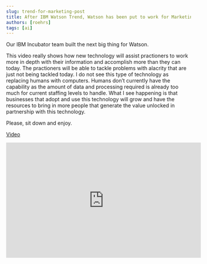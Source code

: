 ```yaml
---
slug: trend-for-marketing-post
title: After IBM Watson Trend, Watson has been put to work for Marketing Practitioners
authors: [roehrs]
tags: [ai]
---
```


Our IBM Incubator team built the next big thing for Watson.

This video really shows how new technology will assist practioners to work more in depth with their information and accomplish more than they can today. The practioners will be able to tackle problems with alacrity that are just not being tackled today.
I do not see this type of technology as replacing humans with computers. Humans don’t currently have the capability as the amount of data and processing required is already too much for current staffing levels to handle. What I see happening is that businesses that adopt and use this technology will grow and have the resources to bring in more people that generate the value unlocked in partnership with this technology.

Please, sit down and enjoy.


[Video](https://youtu.be/Z6fKqKHG9eY)


<iframe width="531" height="315" src="https://www.youtube.com/embed/Z6fKqKHG9eY" title="" frameborder="0" allow="accelerometer; autoplay; clipboard-write; encrypted-media; gyroscope; picture-in-picture; web-share" referrerpolicy="strict-origin-when-cross-origin" allowfullscreen></iframe>

